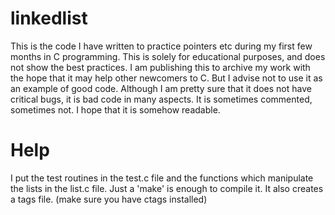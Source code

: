 # linkedlist
This is the code I have written to practice pointers etc during my first few months in C programming. This is solely for educational purposes, and does not show the best practices. I am publishing this to archive my work with the hope that it may help other newcomers to C. But I advise not to use it as an example of good code. Although I am pretty sure that it does not have critical bugs, it is bad code in many aspects. It is sometimes commented, sometimes not. I hope that it is somehow readable.

# Help
I put the test routines in the test.c file and the functions which manipulate the lists in the list.c file. Just a 'make' is enough to compile it. It also creates a tags file. (make sure you have ctags installed)

